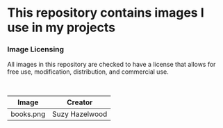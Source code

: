 # This repository contains images I use in my projects


### Image Licensing

All images in this repository are checked to have a license that allows for free use, modification, distribution, and commercial use. 
<br>


</br>

| Image       | Creator           | 
| ------------- |:-------------:| 
| books.png    | Suzy Hazelwood | 
